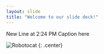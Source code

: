 ```yaml
---
layout: slide
title: "Welcome to our slide deck!"
---
```

New Line at 2:24 PM
Caption here

![Robotocat](https://octodex.github.com/images/Robotocat.png)
{: .center}

